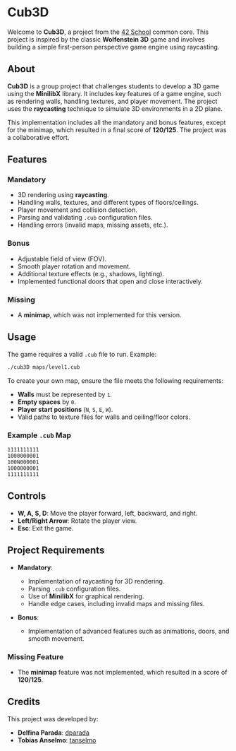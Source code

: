 # Cub3D

Welcome to **Cub3D**, a project from the [42 School](https://www.42.fr/) common core. This project is inspired by the classic **Wolfenstein 3D** game and involves building a simple first-person perspective game engine using raycasting.

## About

**Cub3D** is a group project that challenges students to develop a 3D game using the **MinilibX** library. It includes key features of a game engine, such as rendering walls, handling textures, and player movement. The project uses the **raycasting** technique to simulate 3D environments in a 2D plane.

This implementation includes all the mandatory and bonus features, except for the minimap, which resulted in a final score of **120/125**. The project was a collaborative effort.

## Features

### Mandatory
- 3D rendering using **raycasting**.
- Handling walls, textures, and different types of floors/ceilings.
- Player movement and collision detection.
- Parsing and validating `.cub` configuration files.
- Handling errors (invalid maps, missing assets, etc.).

### Bonus
- Adjustable field of view (FOV).
- Smooth player rotation and movement.
- Additional texture effects (e.g., shadows, lighting).
- Implemented functional doors that open and close interactively.

### Missing
- A **minimap**, which was not implemented for this version.

## Usage

The game requires a valid `.cub` file to run. Example:
```bash
./cub3D maps/level1.cub
```

To create your own map, ensure the file meets the following requirements:
- **Walls** must be represented by `1`.
- **Empty spaces** by `0`.
- **Player start positions** (`N`, `S`, `E`, `W`).
- Valid paths to texture files for walls and ceiling/floor colors.

### Example `.cub` Map
```
1111111111
1000000001
100N000001
1000000001
1111111111
```

## Controls

- **W, A, S, D**: Move the player forward, left, backward, and right.
- **Left/Right Arrow**: Rotate the player view.
- **Esc**: Exit the game.

## Project Requirements

- **Mandatory**:
  - Implementation of raycasting for 3D rendering.
  - Parsing `.cub` configuration files.
  - Use of **MinilibX** for graphical rendering.
  - Handle edge cases, including invalid maps and missing files.

- **Bonus**:
  - Implementation of advanced features such as animations, doors, and smooth movement.

### Missing Feature
- The **minimap** feature was not implemented, which resulted in a score of **120/125**.

## Credits

This project was developed by:

- **Delfina Parada**: [dparada](https://profile.intra.42.fr/users/dparada)
- **Tobias Anselmo**: [tanselmo](https://profile.intra.42.fr/users/tanselmo)
